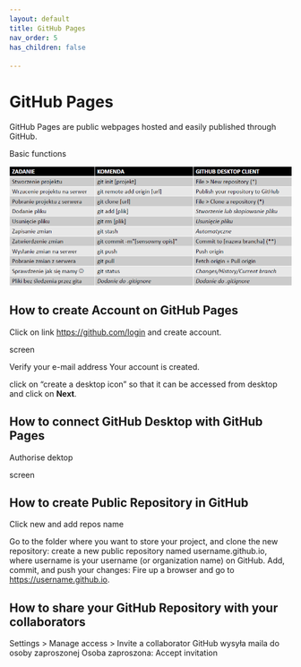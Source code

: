 ```yaml
---
layout: default
title: GitHub Pages
nav_order: 5
has_children: false

---
```



# GitHub Pages 
GitHub Pages are public webpages hosted and easily published through GitHub.

Basic functions

![](../assets/images/GitHub%20Glossary.png)


## How to create Account on GitHub Pages
Click on link https://github.com/login and create account.

screen

Verify your e-mail address 
Your account is created.


click on “create a desktop icon” so that it can be accessed from desktop and click on **Next**.

## How to connect GitHub Desktop with GitHub Pages

Authorise dektop


screen


## How to create Public Repository in GitHub

Click new and add repos name


Go to the folder where you want to store your project, and clone the new repository:
create a new public repository named username.github.io, where username is your username (or organization name) on GitHub.
Add, commit, and push your changes:
Fire up a browser and go to https://username.github.io.

## How to share your GitHub Repository with your collaborators

Settings > Manage access > Invite a collaborator
GitHub wysyła maila do osoby zaproszonej
Osoba zaproszona:
Accept invitation